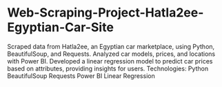 # Web-Scraping-Project-Hatla2ee-Egyptian-Car-Site
Scraped data from Hatla2ee, an Egyptian car marketplace, using Python, BeautifulSoup, and Requests. Analyzed car models, prices, and locations with Power BI. Developed a linear regression model to predict car prices based on attributes, providing insights for users.  Technologies:  Python BeautifulSoup Requests Power BI Linear Regression
